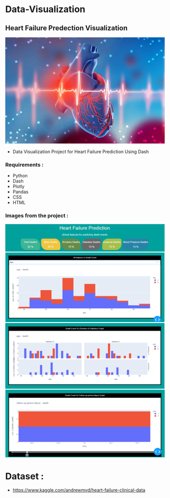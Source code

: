 # Data-Visualization
## Heart Failure Predection Visualization
![plot](./assets/background.jpg) <br />

* Data Visualization Project for Heart Failure Prediction Using Dash

### Requirements : 
* Python
* Dash
* Plotly
* Pandas
* CSS
* HTML


### Images from the project : 
![plot](./assets/1.PNG)
![plot](./assets/2.PNG)
![plot](./assets/3.PNG)
![plot](./assets/4.PNG)


# Dataset :
* https://www.kaggle.com/andrewmvd/heart-failure-clinical-data
